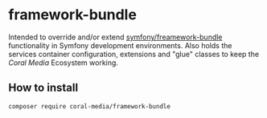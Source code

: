 # framework-bundle

Intended to override and/or extend [symfony/freamework-bundle](https://symfony.com/doc/current/reference/configuration/framework.html) 
functionality in Symfony development environments.
Also holds the services container configuration, extensions and "glue" classes to keep the _Coral Media_ Ecosystem working.

## How to install

`composer require coral-media/framework-bundle`
